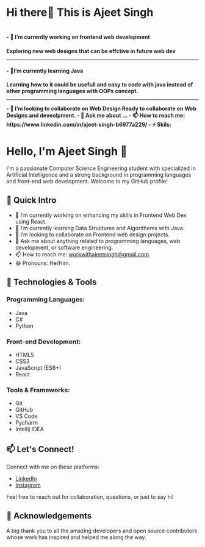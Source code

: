 <h1>Hi there👋 This is Ajeet Singh<h1/> 
<h4> - 🔭 I’m currently working on frontend web development<h4/>  Exploring new web designs that can be effctive in future web dev <hr>
 <h4>- 🌱I’m currently learning Java<h4/>Learning how to it could be usefull and easy to code with java instead of other programming languages with OOPs concept.<hr>
- 👯 I’m looking to collaborate on Web Design Ready to collaborate on Web Designs and deveolpment.
<!-- - 🤔 I’m looking for help with ... -->
- 💬 Ask me about ...
- 📫 How to reach me: https://www.linkedin.com/in/ajeet-singh-b6977a229/
<!-- - 😄 Pronouns: ... -->
- ⚡ Skils:

# Hello, I'm Ajeet Singh 👋

I'm a passionate Computer Science Engineering student with specialized in Artificial Intelligence and a strong background in programming languages and front-end web development. Welcome to my GitHub profile!

## 🚀 Quick Intro

- 🔭 I’m currently working on enhancing my skills in Frontend Web Dev using React.
- 🌱 I’m currently learning Data Structures and Algorithems with Java.
- 👯 I’m looking to collaborate on Frontend web design projects.
- 💬 Ask me about anything related to programming languages, web development, or software engineering.
- 📫 How to reach me: workwithajeetsingh@gmail.com.
- 😄 Pronouns: He/Him.

## 🔧 Technologies & Tools

### Programming Languages:
- Java
- C#
- Python

### Front-end Development:
- HTML5
- CSS3
- JavaScript (ES6+)
- React
### Tools & Frameworks:
- Git
- GitHub
- VS Code
- Pycharm
- Intellij IDEA

<!-- ## 🌐 Projects

Here are some of my notable projects:

1. **[Project Name]** - Brief description of the project.
   - [GitHub Repository](link)
   - [Live Demo](link)

2. **[Project Name]** - Brief description of the project.
   - [GitHub Repository](link)
   - [Live Demo](link)

3. **[Project Name]** - Brief description of the project.
   - [GitHub Repository](link)
   - [Live Demo](link) -->

<!-- ## 📚 Achievements & Certifications

- [Certification Name] - Issuing Organization, Year
- [Achievement/Recognition] - Brief description, Year -->

## 📫 Let's Connect!

Connect with me on these platforms:

- [LinkedIn]([link](https://www.linkedin.com/in/ajeet-singh-b6977a229/))
- [Instagram]([link](https://www.instagram.com/_ajsingh07/))

Feel free to reach out for collaboration, questions, or just to say hi!

## 🙏 Acknowledgements

A big thank you to all the amazing developers and open source contributors whose work has inspired and helped me along the way.
